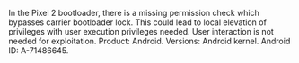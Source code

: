 In the Pixel 2 bootloader, there is a missing permission check which bypasses carrier bootloader lock. This could lead to local elevation of privileges with user execution privileges needed. User interaction is not needed for exploitation. Product: Android. Versions: Android kernel. Android ID: A-71486645.